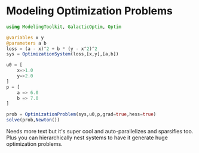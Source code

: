 # Modeling Optimization Problems

```julia
using ModelingToolkit, GalacticOptim, Optim

@variables x y
@parameters a b
loss = (a - x)^2 + b * (y - x^2)^2
sys = OptimizationSystem(loss,[x,y],[a,b])

u0 = [
    x=>1.0
    y=>2.0
]
p = [
    a => 6.0
    b => 7.0
]

prob = OptimizationProblem(sys,u0,p,grad=true,hess=true)
solve(prob,Newton())
```

Needs more text but it's super cool and auto-parallelizes and sparsifies too.
Plus you can hierarchically nest systems to have it generate huge
optimization problems.
